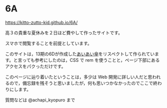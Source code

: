 # 6A
https://kitto-zutto-kid.github.io/6A/

高３の貴重な夏休みを２日ほど費やして作ったサイトです。

スマホで閲覧することを前提としています。

このサイトは，13期の6Dが作成した[あいあい傘](https://koizonomikuji.github.io/6Daiaigasa/)をリスペクトして作られています。と言っても参考にしたのは，CSS で rem を使うことと，ページ下部にあるアクセスをパクっただけです。

このページに辿り着いたということは，多少は Web 開発に詳しい人だと思われるので，備忘録を残そうと思いましたが，何も思いつかなかったのでここで終わりにします。

質問などは @achapi_kyopuro まで

